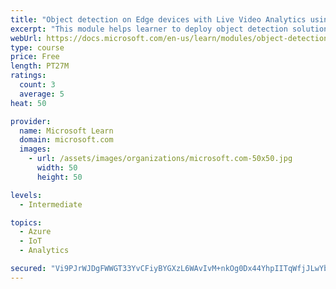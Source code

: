 ```yaml
---
title: "Object detection on Edge devices with Live Video Analytics using YOLO model"
excerpt: "This module helps learner to deploy object detection solution using Live Video Analytics on IoT Edge."
webUrl: https://docs.microsoft.com/en-us/learn/modules/object-detection-iot-edge-live-video-analytics/
type: course
price: Free
length: PT27M
ratings:
  count: 3
  average: 5
heat: 50

provider:
  name: Microsoft Learn
  domain: microsoft.com
  images:
    - url: /assets/images/organizations/microsoft.com-50x50.jpg
      width: 50
      height: 50

levels:
  - Intermediate

topics:
  - Azure
  - IoT
  - Analytics

secured: "Vi9PJrWJDgFWWGT33YvCFiyBYGXzL6WAvIvM+nkOg0Dx44YhpIITqWfjJLwYb2qD5nECYAruTQMzlO6opsim2Y+tmkDBosUzUJz+Pe2GxWUhafCN9B2v4uE9Yy4UuKR5Vz3k7GaKcnLeWhecRIoYFYPHeswvu0qXyPw0NOfjrk9Zy4syIvFNOXWYz7XWZ1MlMGR0vHw2nAutWdFDwPdmFMouw/0FPu5zxD+LIF1CgAZU3YqmQQruXPLpew8R4z+sA1JdA/GBhLuyHT+V9Wo9mCZV+i9u7wZBpWy2nqZ69aEMb9sxYx8aXqBYgEB4uG8hr6e2sLYomXFMRrBGcUdK1qCJRqYx72w+osO/OduAf7F2jiwZxltI7LHPl9o9jJ1howWCEpct0K6vxCsDjgBxPashdzYWvfujI6nrjqsaFT0=;6R9EQ3YKRg6y8FsnHYuDgQ=="
---
```


